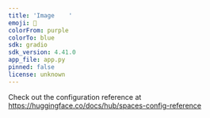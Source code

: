 ```yaml
---
title: 'Image    '
emoji: 🐨
colorFrom: purple
colorTo: blue
sdk: gradio
sdk_version: 4.41.0
app_file: app.py
pinned: false
license: unknown
---
```


Check out the configuration reference at https://huggingface.co/docs/hub/spaces-config-reference
